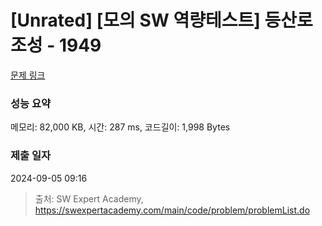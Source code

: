 # [Unrated] [모의 SW 역량테스트] 등산로 조성 - 1949 

[문제 링크](https://swexpertacademy.com/main/code/problem/problemDetail.do?contestProbId=AV5PoOKKAPIDFAUq) 

### 성능 요약

메모리: 82,000 KB, 시간: 287 ms, 코드길이: 1,998 Bytes

### 제출 일자

2024-09-05 09:16



> 출처: SW Expert Academy, https://swexpertacademy.com/main/code/problem/problemList.do